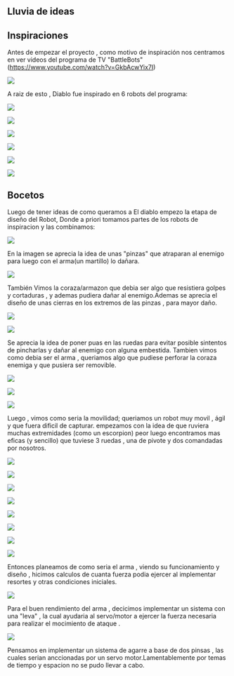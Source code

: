## Lluvia de ideas

## Inspiraciones 

Antes de empezar el proyecto , como motivo de inspiración nos centramos en ver videos del programa de TV "BattleBots" 
(https://www.youtube.com/watch?v=GkbAcwYix7I)

![](/multimedia/inspiraciones/battlebots.jpg)

A raiz de esto , Diablo fue inspirado en 6 robots del programa:


![](/multimedia/inspiraciones/14cef7d3-8599-4da3-b9f7-ef95bee14e3c.jpg)

![](/multimedia/inspiraciones/20e08519-4747-45ba-b5b5-d44134399610.jpg)

![](/multimedia/inspiraciones/893b6f6d-5717-4ba9-8e9a-c3b125c8ae89.jpg)

![](/multimedia/inspiraciones/ba3ad0c4-ff28-4076-adc6-8147c5d9fda0.jpg)

![](/multimedia/inspiraciones/inpiracion1.jpg)

![](/multimedia/inspiraciones/inspiracion2.jpg)


## Bocetos 
Luego de tener ideas de como queramos a El diablo empezo la etapa de diseño del Robot, Donde a priori tomamos partes de los robots de inspiracion y las combinamos:

![](/multimedia/Bocetos/bocetos2.jpg)

En la imagen se aprecia la idea de unas "pinzas" que atraparan al enemigo para luego con el arma(un martillo) lo dañara.

![](/multimedia/Bocetos/bocetos3.jpg)

También Vimos la coraza/armazon que debia ser algo que resistiera golpes y cortaduras , y ademas pudiera dañar al enemigo.Ademas se aprecia el diseño de unas cierras en los extremos de las pinzas , para mayor daño.

![](/multimedia/Bocetos/bocetos4.jpg)

![](/multimedia/Bocetos/boceto5.jpg)

Se aprecia la idea de poner puas en las ruedas para evitar posible sintentos de pincharlas y dañar al enemigo con alguna embestida.
Tambien vimos como debia ser el arma , queriamos algo que pudiese perforar la coraza enemiga y que pusiera ser removible.

![](/multimedia/Bocetos/boceto6.jpg)

![](/multimedia/Bocetos/boceto7.jpg)

![](/multimedia/Bocetos/boceto10.jpg)

Luego , vimos como seria la movilidad; queriamos un robot muy movil , ágil y que fuera dificil de capturar. empezamos con la idea de que ruviera muchas extremidades (como un escorpion) peor luego encontramos mas eficas (y sencillo) que tuviese 3 ruedas , una de pivote y dos comandadas por nosotros.

![](/multimedia/Bocetos/boceto_arma.jpg)


![](/multimedia/Bocetos/bocetos_arma.jpg)


![](/multimedia/Bocetos/boceto_arma_2.jpg)


![](/multimedia/Bocetos/boceto_arma_3.jpg)


![](/multimedia/Bocetos/boceto_arma_4.jpg)


![](/multimedia/Bocetos/boceto_ideas_arma.jpg)


![](/multimedia/Bocetos/analisis_fuerza_arma.jpg)


![](/multimedia/Bocetos/calculos_arma.jpg)

Entonces planeamos de como seria el arma , viendo su funcionamiento y diseño , hicimos calculos de cuanta fuerza podia ejercer al implementar resortes y otras condiciones iniciales.


![](/multimedia/Bocetos/bocetos_leba.jpg)


Para el buen rendimiento del arma , decicimos implementar un sistema con una "leva" , la cual ayudaria al servo/motor a ejercer la fuerza necesaria para realizar el mocimiento de ataque .

![](/multimedia/Bocetos/boceto_pinzas.jpg)

Pensamos en implementar un sistema de agarre a base de dos pinsas , las cuales serian anccionadas por un servo motor.Lamentablemente por temas de tiempo y espacion no se pudo llevar a cabo.
















